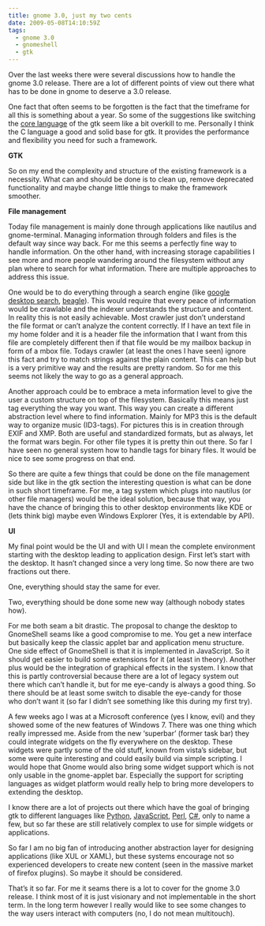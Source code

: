 ```yaml
---
title: gnome 3.0, just my two cents
date: 2009-05-08T14:10:59Z
tags:
  - gnome 3.0
  - gnomeshell
  - gtk
---
```

Over the last weeks there were several discussions how to handle the gnome 3.0 release. There are a lot of different points of view out there what has to be done in gnome to deserve a 3.0 release.

One fact that often seems to be forgotten is the fact that the timeframe for all this is something about a year. So some of the suggestions like switching the [core language](http://gnomejournal.org/article/63/letter-from-the-editor-gnome-30) of the gtk seem like a bit overkill to me. Personally I think the C language a good and solid base for gtk. It provides the performance and flexibility you need for such a framework.

**GTK**

So on my end the complexity and structure of the existing framework is a necessity. What can and should be done is to clean up, remove deprecated functionality and maybe change little things to make the framework smoother.

**File management**

Today file management is mainly done through applications like nautilus and gnome-terminal. Managing information through folders and files is the default way since way back. For me this seems a perfectly fine way to handle information. On the other hand, with increasing storage capabilities I see more and more people wandering around the filesystem without any plan where to search for what information. There are multiple approaches to address this issue.

One would be to do everything through a search engine (like [google desktop search](http://desktop.google.com), [beagle](http://beagle-project.org/)). This would require that every peace of information would be crawlable and the indexer understands the structure and content. In reality this is not easily achievable. Most crawler just don’t understand the file format or can’t analyze the content correctly. If I have an text file in my home folder and it is a header file the information that I want from this file are completely different then if that file would be my mailbox backup in form of a mbox file. Todays crawler (at least the ones I have seen) ignore this fact and try to match strings against the plain content. This can help but is a very primitive way and the results are pretty random. So for me this seems not likely the way to go as a general approach.

Another approach could be to embrace a meta information level to give the user a custom structure on top of the filesystem. Basically this means just tag everything the way you want. This way you can create a different abstraction level where to find information. Mainly for MP3 this is the default way to organize music (ID3-tags). For pictures this is in creation through EXIF and XMP. Both are useful and standardized formats, but as always, let the format wars begin. For other file types it is pretty thin out there. So far I have seen no general system how to handle tags for binary files. It would be nice to see some progress on that end.

So there are quite a few things that could be done on the file management side but like in the gtk section the interesting question is what can be done in such short timeframe. For me, a tag system which plugs into nautilus (or other file managers) would be the ideal solution, because that way, you have the chance of bringing this to other desktop environments like KDE or (lets think big) maybe even Windows Explorer (Yes, it is extendable by API).

**UI**

My final point would be the UI and with UI I mean the complete environment starting with the desktop leading to application design. First let’s start with the desktop. It hasn’t changed since a very long time. So now there are two fractions out there.

One, everything should stay the same for ever.

Two, everything should be done some new way (although nobody states how).

For me both seam a bit drastic. The proposal to change the desktop to GnomeShell seams like a good compromise to me. You get a new interface but basically keep the classic applet bar and application menu structure. One side effect of GnomeShell is that it is implemented in JavaScript. So it should get easier to build some extensions for it (at least in theory). Another plus would be the integration of graphical effects in the system. I know that this is partly controversial because there are a lot of legacy system out there which can’t handle it, but for me eye-candy is always a good thing. So there should be at least some switch to disable the eye-candy for those who don’t want it (so far I didn’t see something like this during my first try).

A few weeks ago I was at a Microsoft conference (yes I know, evil) and they showed some of the new features of Windows 7. There was one thing which really impressed me. Aside from the new ‘superbar’ (former task bar) they could integrate widgets on the fly everywhere on the desktop. These widgets were partly some of the old stuff, known from vista’s sidebar, but some were quite interesting and could easily build via simple scripting. I would hope that Gnome would also bring some widget support which is not only usable in the gnome-applet bar. Especially the support for scripting languages as widget platform would really help to bring more developers to extending the desktop.

I know there are a lot of projects out there which have the goal of bringing gtk to different languages like [Python](http://www.pygtk.org/), [JavaScript](http://live.gnome.org/Gjs), [Perl](http://gtk2-perl.sourceforge.net/), [C#](http://www.mono-project.com/), only to name a few, but so far these are still relatively complex to use for simple widgets or applications.

So far I am no big fan of introducing another abstraction layer for designing applications (like XUL or XAML), but these systems encourage not so experienced developers to create new content (seen in the massive market of firefox plugins). So maybe it should be considered.

That’s it so far. For me it seams there is a lot to cover for the gnome 3.0 release. I think most of it is just visionary and not implementable in the short term. In the long term however I really would like to see some changes to the way users interact with computers (no, I do not mean multitouch).
